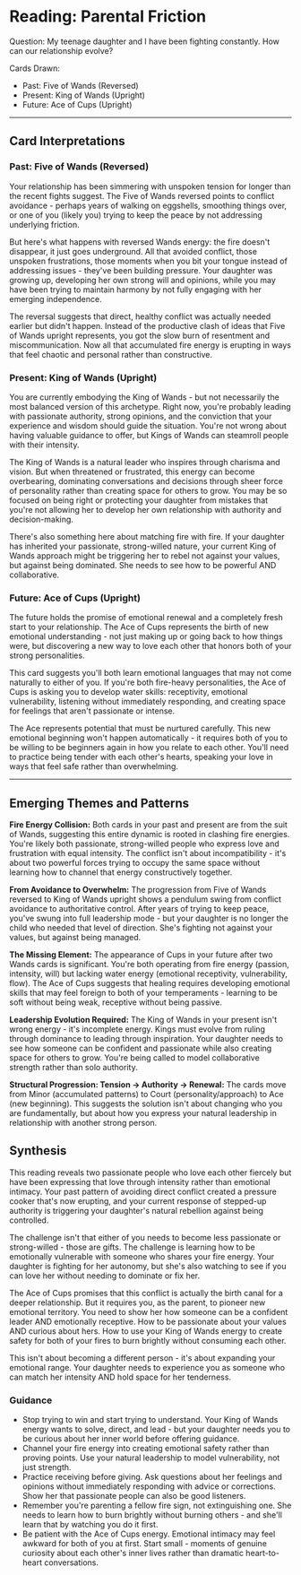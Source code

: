 # Reading: Parental Friction

Question: My teenage daughter and I have been fighting constantly. How can our relationship evolve?

Cards Drawn:

- Past: Five of Wands (Reversed)
- Present: King of Wands (Upright)
- Future: Ace of Cups (Upright) 

---

## Card Interpretations

### Past: Five of Wands (Reversed)

Your relationship has been simmering with unspoken tension for longer than the recent fights suggest. The Five of Wands reversed points to conflict avoidance - perhaps years of walking on eggshells, smoothing things over, or one of you (likely you) trying to keep the peace by not addressing underlying friction.

But here's what happens with reversed Wands energy: the fire doesn't disappear, it just goes underground. All that avoided conflict, those unspoken frustrations, those moments when you bit your tongue instead of addressing issues - they've been building pressure. Your daughter was growing up, developing her own strong will and opinions, while you may have been trying to maintain harmony by not fully engaging with her emerging independence.

The reversal suggests that direct, healthy conflict was actually needed earlier but didn't happen. Instead of the productive clash of ideas that Five of Wands upright represents, you got the slow burn of resentment and miscommunication. Now all that accumulated fire energy is erupting in ways that feel chaotic and personal rather than constructive.

### Present: King of Wands (Upright)

You are currently embodying the King of Wands - but not necessarily the most balanced version of this archetype. Right now, you're probably leading with passionate authority, strong opinions, and the conviction that your experience and wisdom should guide the situation. You're not wrong about having valuable guidance to offer, but Kings of Wands can steamroll people with their intensity.

The King of Wands is a natural leader who inspires through charisma and vision. But when threatened or frustrated, this energy can become overbearing, dominating conversations and decisions through sheer force of personality rather than creating space for others to grow. You may be so focused on being right or protecting your daughter from mistakes that you're not allowing her to develop her own relationship with authority and decision-making.

There's also something here about matching fire with fire. If your daughter has inherited your passionate, strong-willed nature, your current King of Wands approach might be triggering her to rebel not against your values, but against being dominated. She needs to see how to be powerful AND collaborative.

### Future: Ace of Cups (Upright)

The future holds the promise of emotional renewal and a completely fresh start to your relationship. The Ace of Cups represents the birth of new emotional understanding - not just making up or going back to how things were, but discovering a new way to love each other that honors both of your strong personalities.

This card suggests you'll both learn emotional languages that may not come naturally to either of you. If you're both fire-heavy personalities, the Ace of Cups is asking you to develop water skills: receptivity, emotional vulnerability, listening without immediately responding, and creating space for feelings that aren't passionate or intense.

The Ace represents potential that must be nurtured carefully. This new emotional beginning won't happen automatically - it requires both of you to be willing to be beginners again in how you relate to each other. You'll need to practice being tender with each other's hearts, speaking your love in ways that feel safe rather than overwhelming.

---

## Emerging Themes and Patterns

**Fire Energy Collision:** Both cards in your past and present are from the suit of Wands, suggesting this entire dynamic is rooted in clashing fire energies. You're likely both passionate, strong-willed people who express love and frustration with equal intensity. The conflict isn't about incompatibility - it's about two powerful forces trying to occupy the same space without learning how to channel that energy constructively together.

**From Avoidance to Overwhelm:** The progression from Five of Wands reversed to King of Wands upright shows a pendulum swing from conflict avoidance to authoritative control. After years of trying to keep peace, you've swung into full leadership mode - but your daughter is no longer the child who needed that level of direction. She's fighting not against your values, but against being managed.

**The Missing Element:** The appearance of Cups in your future after two Wands cards is significant. You're both operating from fire energy (passion, intensity, will) but lacking water energy (emotional receptivity, vulnerability, flow). The Ace of Cups suggests that healing requires developing emotional skills that may feel foreign to both of your temperaments - learning to be soft without being weak, receptive without being passive.

**Leadership Evolution Required:** The King of Wands in your present isn't wrong energy - it's incomplete energy. Kings must evolve from ruling through dominance to leading through inspiration. Your daughter needs to see how someone can be confident and passionate while also creating space for others to grow. You're being called to model collaborative strength rather than solo authority.

**Structural Progression: Tension → Authority → Renewal:** The cards move from Minor (accumulated patterns) to Court (personality/approach) to Ace (new beginning). This suggests the solution isn't about changing who you are fundamentally, but about how you express your natural leadership in relationship with another strong person.

## Synthesis

This reading reveals two passionate people who love each other fiercely but have been expressing that love through intensity rather than emotional intimacy. Your past pattern of avoiding direct conflict created a pressure cooker that's now erupting, and your current response of stepped-up authority is triggering your daughter's natural rebellion against being controlled.

The challenge isn't that either of you needs to become less passionate or strong-willed - those are gifts. The challenge is learning how to be emotionally vulnerable with someone who shares your fire energy. Your daughter is fighting for her autonomy, but she's also watching to see if you can love her without needing to dominate or fix her.

The Ace of Cups promises that this conflict is actually the birth canal for a deeper relationship. But it requires you, as the parent, to pioneer new emotional territory. You need to show her how someone can be a confident leader AND emotionally receptive. How to be passionate about your values AND curious about hers. How to use your King of Wands energy to create safety for both of your fires to burn brightly without consuming each other.

This isn't about becoming a different person - it's about expanding your emotional range. Your daughter needs to experience you as someone who can match her intensity AND hold space for her tenderness.

### Guidance

- Stop trying to win and start trying to understand. Your King of Wands energy wants to solve, direct, and lead - but your daughter needs you to be curious about her inner world before offering guidance.
- Channel your fire energy into creating emotional safety rather than proving points. Use your natural leadership to model vulnerability, not just strength.
- Practice receiving before giving. Ask questions about her feelings and opinions without immediately responding with advice or corrections. Show her that passionate people can also be good listeners.
- Remember you're parenting a fellow fire sign, not extinguishing one. She needs to learn how to burn brightly without burning others - and she'll learn that by watching you do it first.
- Be patient with the Ace of Cups energy. Emotional intimacy may feel awkward for both of you at first. Start small - moments of genuine curiosity about each other's inner lives rather than dramatic heart-to-heart conversations.